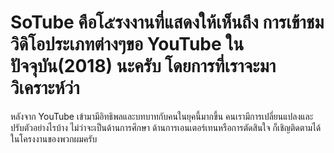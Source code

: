 # SoTube คือโ๕รงงานที่แสดงให้เห็นถึง การเข้าชมวิดิโอประเภทต่างๆขอ YouTube ในปัจจุบัน(2018) นะครับ โดยการที่เราจะมาวิเคราะห์ว่า 
หลังจาก YouTube เข้ามามีอิทธิพลและบทบาทกับคนในยุคนี้มากขึ้น คนเรามีการเปลี่ยนแปลงและปรับตัวอย่างไรบ้าง ไม่ว่าจะเป็นด้านการศึกษา ด้านการเอนเตอร์เทนหรือการตัดสินใจ
ก็เชิญติดตามได้ในโครงงานของพวกผมครับ

